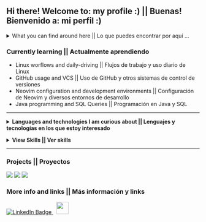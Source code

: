 ## Hi there! Welcome to: my profile :) || Buenas! Bienvenido a: mi perfil :)

<details>
 <summary>
  What you can find around here || Lo que puedes encontrar por aquí ...
 </summary>
<ul>
  <li> My custom dev environment configs || Mis configuraciones de entornos de desarrollo </li>
  <li> Some forked repos || Algún que otro repositorio forkeado </li>
  <li> Random repos and info about me || Repositorios diversos y cosas sobre mí </li>
  <li> A few serious projects ;) || Algún que otro proyecto serio ;) </li>
</ol>
</details>

### Currently learning || Actualmente aprendiendo

  * Linux worflows and daily-driving || Flujos de trabajo y uso diario de Linux
  * GitHub usage and VCS || Uso de GitHub y otros sistemas de control de versiones
  * Neovim configuration and development environments || Configuración de Neovim y diversos entornos de desarrollo
  * Java programming and SQL Queries || Programación en Java y SQL

---

<p>
  <details>
    <summary>
      <strong>Languages and technologies I am curious about || Lenguajes y tecnologías en los que estoy interesado</strong>
    </summary>
    <br>
    <a href="https://www.iso.org/standard/74528.html"><img src="https://skillicons.dev/icons?i=c" /></a>
    <a href="https://www.rust-lang.org/"><img src="https://skillicons.dev/icons?i=rust" /></a> 
    <a href="https://javascript.com"><img src="https://skillicons.dev/icons?i=js" /></a>
   
   </details>
  </p>

<!-- ### Planned || Planeado:
  * Coding patterns and conventions || Patrones y convenciones de código
  * Popular languages like Rust, Go and TypeScript || Lenguajes populares como Rust, Go y TypeScript
  * Backend development & concepts || Conceptos y desarrollo backend
  * Data structures and algorithms || Estructuras de datos y algoritmos
  -->


<p align="left"> 
<details>
  <summary><strong> View Skills || Ver skills </strong></summary>

- Languages and frameworks || Lenguajes y frameworks de programación<br>

  <a href="https://www.java.com/en/"><img src="https://skillicons.dev/icons?i=java" /></a>
  <a href="https://en.wikipedia.org/wiki/Lua_(programming_language)"><img src="https://skillicons.dev/icons?i=lua" /></a>
  <a href="https://www.gnu.org/software/bash/">  <img src="https://skillicons.dev/icons?i=bash"></a>
  <a href="https://html.spec.whatwg.org/"><img src="https://skillicons.dev/icons?i=html" /></a>
  <a href="https://www.w3.org/TR/CSS/#css"><img src="https://skillicons.dev/icons?i=css" /></a>
  <br>

- Dev tools || Herramientas de desarrollo<br>

  <a href="https://neovim.io/"> <img src="https://skillicons.dev/icons?i=neovim"></a>
  <a href="https://tmux.github.io"> <img src="https://avatars.githubusercontent.com/u/12054114?s=48&v=4"></a>
  <a href="https://git-scm.com/"><img src="https://skillicons.dev/icons?i=git" /></a>
  <a href="https://github.com/"><img src="https://skillicons.dev/icons?i=github" /></a>
  <br>
  <a href="https://code.visualstudio.com/"><img src="https://skillicons.dev/icons?i=vscode" /></a>
  <a href="https://obsidian.md/"><img height=48px src="https://obsidian.md/images/obsidian-logo-gradient.svg" /></a>
  <a href="https://i3wm.org/"> <img src="https://kuttler.eu/media/images/i3-logo.original.png" width=48 ></a>
  <a href="https://pop.system76.com/"><img height=48px src="https://img.icons8.com/fluency/48/pop-os-logo.png" /></a>


- OSes || Sistemas operativos<br>

  <a href="https://linux.org/"><img src="https://skillicons.dev/icons?i=linux" /></a>
  <a href="https://bsd.org/"><img src="https://skillicons.dev/icons?i=bsd" /></a> 
  <a href="https://www.microsoft.com/es-es/windows/windows-11"><img height=48px src="https://iconape.com/wp-content/png_logo_vector/windows-11-logo.png" /></a>
  
 </details>
</p>

---

### Projects || Proyectos
<p align="flex">
 <a align="center" href="https://github.com/rose-pine/tmux" target="blank"><img src="https://img.shields.io/badge/tmux-Ros%C3%A9%20Pine%20-%23ebbcba"></a>  <a align="center" href="https://github.com/rose-pine/btop" target="blank"><img src="https://img.shields.io/badge/btop-Ros%C3%A9%20Pine%20-%23ebbcba"></a>
 <a align="center" href="https://mrs4ndman.dev" target="blank"><img src="https://img.shields.io/badge/My%20website-Mi%20p%C3%A1gina%20web-blue"></a>
 <br>
</p>



### More info and links || Más información y links

<div id="badges" align="left">
  <a href="https://www.linkedin.com/in/juan-mananes-prieto">
    <img src="https://img.shields.io/badge/LinkedIn-blue?style=for-the-badge&logo=linkedin&logoColor=white" alt="LinkedIn Badge"/>
  </a> &nbsp;
  <a href="https://www.twitter.com/mrs4ndman_" target="_blank" rel="noreferrer"> <picture> <source media="(prefers-color-scheme: dark)" srcset="https://raw.githubusercontent.com/danielcranney/readme-generator/main/public/icons/socials/twitter-dark.svg" /> <source media="(prefers-color-scheme: light)" srcset="https://raw.githubusercontent.com/danielcranney/readme-generator/main/public/icons/socials/twitter.svg" /> <img src="https://raw.githubusercontent.com/danielcranney/readme-generator/main/public/icons/socials/twitter.svg" width="32" height="32" /> </picture> </a>
</div>


